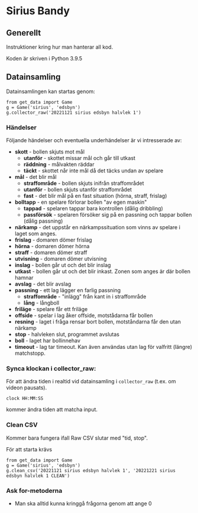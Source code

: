 # Sirius Bandy
## Generellt
Instruktioner kring hur man hanterar all kod. 

Koden är skriven i Python 3.9.5

## Datainsamling
Datainsamlingen kan startas genom:
```
from get_data import Game
g = Game('sirius', 'edsbyn')
g.collector_raw('20221121 sirius edsbyn halvlek 1')
```

### Händelser
Följande händelser och eventuella underhändelser är vi intresserade av:
* **skott** - bollen skjuts mot mål
  * **utanför** - skottet missar mål och går till utkast
  * **räddning** - målvakten räddar
  * **täckt** - skottet når inte mål då det täcks undan av spelare
* **mål** - det blir mål
  * **straffområde** - bollen skjuts inifrån straffområdet 
  * **utanför** - bollen skjuts utanför straffområdet
  * **fast** - det blir mål på en fast situation (hörna, straff, frislag)
* **bolltapp** - en spelare förlorar bollen "av egen maskin"
  * **tappad** - spelaren tappar bara kontrollen (dålig dribbling)
  * **passförsök** - spelaren försöker sig på en passning och tappar bollen (dålig passning)
* **närkamp** - det uppstår en närkampssituation som vinns av spelare i laget som anges. 
* **frislag** - domaren dömer frislag
* **hörna** - domaren dömer hörna
* **straff** - domaren dömer straff
* **utvisning** - domaren dömer utvisning
* **inslag** - bollen går ut och det blir inslag
* **utkast** - bollen går ut och det blir inkast. Zonen som anges är där bollen hamnar
* **avslag** - det blir avslag
* **passning** - ett lag lägger en farlig passning 
  * **straffområde** - "inlägg" från kant in i straffområde
  * **lång** - långboll
* **friläge** - spelare får ett friläge
* **offside** - spelar i lag åker offside, motstådarna får bollen
* **resning** - laget i fråga rensar bort bollen, motståndarna får den utan närkamp
* **stop** - halvleken slut, programmet avslutas
* **boll** - laget har bollinnehav
* **timeout** - lag tar timeout. Kan även användas utan lag för valfritt (längre) matchstopp. 

### Synca klockan i collector_raw:
För att ändra tiden i realtid vid datainsamling i ```collector_raw``` (t.ex. om videon pausats).
```
clock HH:MM:SS
```

kommer ändra tiden att matcha input.

### Clean CSV
Kommer bara fungera ifall Raw CSV slutar med "tid, stop".

För att starta krävs
```
from get_data import Game
g = Game('sirius', 'edsbyn')
g.clean_csv('20221121 sirius edsbyn halvlek 1', '20221221 sirius edsbyn halvlek 1 CLEAN')
```

### Ask for-metoderna
* Man ska alltid kunna kringgå frågorna genom att ange 0




